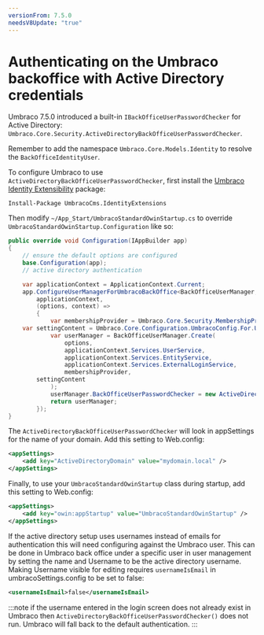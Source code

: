 ```yaml
---
versionFrom: 7.5.0
needsV8Update: "true"
---
```


# Authenticating on the Umbraco backoffice with Active Directory credentials

Umbraco 7.5.0 introduced a built-in `IBackOfficeUserPasswordChecker` for Active Directory: `Umbraco.Core.Security.ActiveDirectoryBackOfficeUserPasswordChecker`.

Remember to add the namespace `Umbraco.Core.Models.Identity` to resolve the `BackOfficeIdentityUser`.

To configure Umbraco to use `ActiveDirectoryBackOfficeUserPasswordChecker`, first install the [Umbraco Identity Extensibility](https://github.com/umbraco/UmbracoIdentityExtensions) package:

    Install-Package UmbracoCms.IdentityExtensions

Then modify `~/App_Start/UmbracoStandardOwinStartup.cs` to override `UmbracoStandardOwinStartup.Configuration` like so:

```C#
public override void Configuration(IAppBuilder app)
{
    // ensure the default options are configured
    base.Configuration(app);
    // active directory authentication

    var applicationContext = ApplicationContext.Current;
    app.ConfigureUserManagerForUmbracoBackOffice<BackOfficeUserManager, BackOfficeIdentityUser>(
        applicationContext,
        (options, context) =>
        {
            var membershipProvider = Umbraco.Core.Security.MembershipProviderExtensions.GetUsersMembershipProvider().AsUmbracoMembershipProvider();
    var settingContent = Umbraco.Core.Configuration.UmbracoConfig.For.UmbracoSettings().Content;
            var userManager = BackOfficeUserManager.Create(
                options,
                applicationContext.Services.UserService,
                applicationContext.Services.EntityService,
                applicationContext.Services.ExternalLoginService,
                membershipProvider,
        settingContent
            );
            userManager.BackOfficeUserPasswordChecker = new ActiveDirectoryBackOfficeUserPasswordChecker();
            return userManager;
        });
}
```

The `ActiveDirectoryBackOfficeUserPasswordChecker` will look in appSettings for the name of your domain. Add this setting to Web.config:

```xml
<appSettings>
    <add key="ActiveDirectoryDomain" value="mydomain.local" />
</appSettings>
```

Finally, to use your `UmbracoStandardOwinStartup` class during startup, add this setting to Web.config:

```xml
<appSettings>
    <add key="owin:appStartup" value="UmbracoStandardOwinStartup" />
</appSettings>
```

If the active directory setup uses usernames instead of emails for authentication this will need configuring against the Umbraco user. This can be done in Umbraco back office under a specific user in user management by setting the name and Username to be the active directory username. Making Username visible for editing requires `usernameIsEmail` in umbracoSettings.config to be set to false:

```xml
<usernameIsEmail>false</usernameIsEmail>
```

:::note
if the username entered in the login screen does not already exist in Umbraco then `ActiveDirectoryBackOfficeUserPasswordChecker()` does not run.  Umbraco will fall back to the default authentication.
:::
